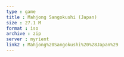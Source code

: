 ```yaml
---
type : game
title : Mahjong Sangokushi (Japan)
size : 27.1 M
format : iso
archive : zip
server : myrient
link2 : Mahjong%20Sangokushi%20%28Japan%29
---
```


